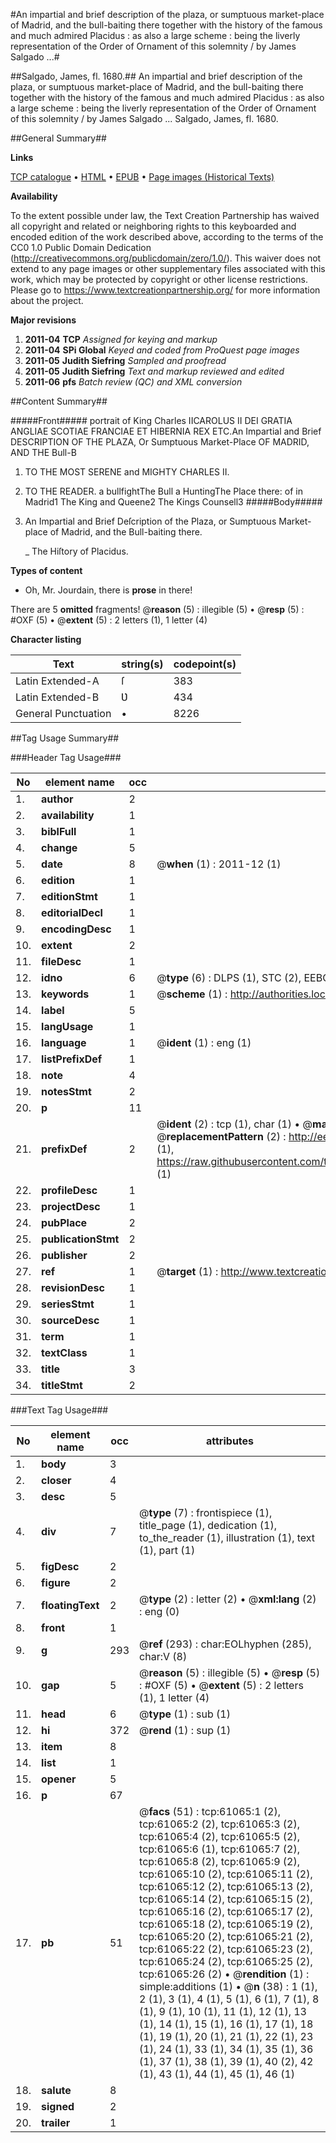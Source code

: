 #An impartial and brief description of the plaza, or sumptuous market-place of Madrid, and the bull-baiting there together with the history of the famous and much admired Placidus : as also a large scheme : being the liverly representation of the Order of Ornament of this solemnity / by James Salgado ...#

##Salgado, James, fl. 1680.##
An impartial and brief description of the plaza, or sumptuous market-place of Madrid, and the bull-baiting there together with the history of the famous and much admired Placidus : as also a large scheme : being the liverly representation of the Order of Ornament of this solemnity / by James Salgado ...
Salgado, James, fl. 1680.

##General Summary##

**Links**

[TCP catalogue](http://www.ota.ox.ac.uk/tcp/)  • 
[HTML](http://tei.it.ox.ac.uk/tcp/Texts-HTML/free/A60/A60221.html)  • 
[EPUB](http://tei.it.ox.ac.uk/tcp/Texts-EPUB/free/A60/A60221.epub) • 
[Page images (Historical Texts)](https://historicaltexts.jisc.ac.uk/eebo-12393686e)

**Availability**

To the extent possible under law, the Text Creation Partnership has waived all copyright and related or neighboring rights to this keyboarded and encoded edition of the work described above, according to the terms of the CC0 1.0 Public Domain Dedication (http://creativecommons.org/publicdomain/zero/1.0/). This waiver does not extend to any page images or other supplementary files associated with this work, which may be protected by copyright or other license restrictions. Please go to https://www.textcreationpartnership.org/ for more information about the project.

**Major revisions**

1. __2011-04__ __TCP__ *Assigned for keying and markup*
1. __2011-04__ __SPi Global__ *Keyed and coded from ProQuest page images*
1. __2011-05__ __Judith Siefring__ *Sampled and proofread*
1. __2011-05__ __Judith Siefring__ *Text and markup reviewed and edited*
1. __2011-06__ __pfs__ *Batch review (QC) and XML conversion*

##Content Summary##

#####Front#####
portrait of King Charles IICAROLUS II DEI GRATIA ANGLIAE SCOTIAE FRANCIAE ET HIBERNIA REX ETC.An Impartial and Brief DESCRIPTION OF THE PLAZA, Or Sumptuous Market-Place OF MADRID, AND THE Bull-B
1. TO THE MOST SERENE and MIGHTY CHARLES II.

1. TO THE READER.
a bullfightThe Bull a HuntingThe Place there: of in Madrid1 The King and Queene2 The Kings Counsell3
#####Body#####

1. An Impartial and Brief Deſcription of the Plaza, or Sumptuous Market-place of Madrid, and the Bull-baiting there.

    _ The Hiſtory of Placidus.

**Types of content**

  * Oh, Mr. Jourdain, there is **prose** in there!

There are 5 **omitted** fragments! 
 @__reason__ (5) : illegible (5)  •  @__resp__ (5) : #OXF (5)  •  @__extent__ (5) : 2 letters (1), 1 letter (4)

**Character listing**


|Text|string(s)|codepoint(s)|
|---|---|---|
|Latin Extended-A|ſ|383|
|Latin Extended-B|Ʋ|434|
|General Punctuation|•|8226|

##Tag Usage Summary##

###Header Tag Usage###

|No|element name|occ|attributes|
|---|---|---|---|
|1.|__author__|2||
|2.|__availability__|1||
|3.|__biblFull__|1||
|4.|__change__|5||
|5.|__date__|8| @__when__ (1) : 2011-12 (1)|
|6.|__edition__|1||
|7.|__editionStmt__|1||
|8.|__editorialDecl__|1||
|9.|__encodingDesc__|1||
|10.|__extent__|2||
|11.|__fileDesc__|1||
|12.|__idno__|6| @__type__ (6) : DLPS (1), STC (2), EEBO-CITATION (1), OCLC (1), VID (1)|
|13.|__keywords__|1| @__scheme__ (1) : http://authorities.loc.gov/ (1)|
|14.|__label__|5||
|15.|__langUsage__|1||
|16.|__language__|1| @__ident__ (1) : eng (1)|
|17.|__listPrefixDef__|1||
|18.|__note__|4||
|19.|__notesStmt__|2||
|20.|__p__|11||
|21.|__prefixDef__|2| @__ident__ (2) : tcp (1), char (1)  •  @__matchPattern__ (2) : ([0-9\-]+):([0-9IVX]+) (1), (.+) (1)  •  @__replacementPattern__ (2) : http://eebo.chadwyck.com/downloadtiff?vid=$1&page=$2 (1), https://raw.githubusercontent.com/textcreationpartnership/Texts/master/tcpchars.xml#$1 (1)|
|22.|__profileDesc__|1||
|23.|__projectDesc__|1||
|24.|__pubPlace__|2||
|25.|__publicationStmt__|2||
|26.|__publisher__|2||
|27.|__ref__|1| @__target__ (1) : http://www.textcreationpartnership.org/docs/. (1)|
|28.|__revisionDesc__|1||
|29.|__seriesStmt__|1||
|30.|__sourceDesc__|1||
|31.|__term__|1||
|32.|__textClass__|1||
|33.|__title__|3||
|34.|__titleStmt__|2||


###Text Tag Usage###

|No|element name|occ|attributes|
|---|---|---|---|
|1.|__body__|3||
|2.|__closer__|4||
|3.|__desc__|5||
|4.|__div__|7| @__type__ (7) : frontispiece (1), title_page (1), dedication (1), to_the_reader (1), illustration (1), text (1), part (1)|
|5.|__figDesc__|2||
|6.|__figure__|2||
|7.|__floatingText__|2| @__type__ (2) : letter (2)  •  @__xml:lang__ (2) : eng (0)|
|8.|__front__|1||
|9.|__g__|293| @__ref__ (293) : char:EOLhyphen (285), char:V (8)|
|10.|__gap__|5| @__reason__ (5) : illegible (5)  •  @__resp__ (5) : #OXF (5)  •  @__extent__ (5) : 2 letters (1), 1 letter (4)|
|11.|__head__|6| @__type__ (1) : sub (1)|
|12.|__hi__|372| @__rend__ (1) : sup (1)|
|13.|__item__|8||
|14.|__list__|1||
|15.|__opener__|5||
|16.|__p__|67||
|17.|__pb__|51| @__facs__ (51) : tcp:61065:1 (2), tcp:61065:2 (2), tcp:61065:3 (2), tcp:61065:4 (2), tcp:61065:5 (2), tcp:61065:6 (1), tcp:61065:7 (2), tcp:61065:8 (2), tcp:61065:9 (2), tcp:61065:10 (2), tcp:61065:11 (2), tcp:61065:12 (2), tcp:61065:13 (2), tcp:61065:14 (2), tcp:61065:15 (2), tcp:61065:16 (2), tcp:61065:17 (2), tcp:61065:18 (2), tcp:61065:19 (2), tcp:61065:20 (2), tcp:61065:21 (2), tcp:61065:22 (2), tcp:61065:23 (2), tcp:61065:24 (2), tcp:61065:25 (2), tcp:61065:26 (2)  •  @__rendition__ (1) : simple:additions (1)  •  @__n__ (38) : 1 (1), 2 (1), 3 (1), 4 (1), 5 (1), 6 (1), 7 (1), 8 (1), 9 (1), 10 (1), 11 (1), 12 (1), 13 (1), 14 (1), 15 (1), 16 (1), 17 (1), 18 (1), 19 (1), 20 (1), 21 (1), 22 (1), 23 (1), 24 (1), 33 (1), 34 (1), 35 (1), 36 (1), 37 (1), 38 (1), 39 (1), 40 (2), 42 (1), 43 (1), 44 (1), 45 (1), 46 (1)|
|18.|__salute__|8||
|19.|__signed__|2||
|20.|__trailer__|1||
